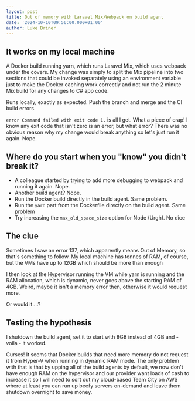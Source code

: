 ```yaml
---
layout: post
title: Out of memory with Laravel Mix/Webpack on build agent
date: '2024-10-10T09:56:00.000+01:00'
author: Luke Briner
---
```


## It works on my local machine
A Docker build running yarn, which runs Laravel Mix, which uses webpack under the covers. My change was simply to split the Mix pipeline into two sections that could be invoked separately using an environment variable just to make the Docker caching work correctly and not run the 2 minute Mix build for any changes to C# app code.

Runs locally, exactly as expected. Push the branch and merge and the CI build errors.

`error Command failed with exit code 1.` is all I get. What a piece of crap! I know any exit code that isn't zero is an error, but what error? There was no obvious reason why my change would break anything so let's just run it again. Nope.

## Where do you start when you "know" you didn't break it?
* A colleague started by trying to add more debugging to webpack and running it again. Nope.
* Another build agent? Nope.
* Run the Docker build directly in the build agent. Same problem.
* Run the `yarn` part from the Dockerfile directly on the build agent. Same problem
* Try increasing the `max_old_space_size` option for Node (Urgh). No dice

## The clue
Sometimes I saw an error 137, which apparently means Out of Memory, so that's something to follow. My local machine has tonnes of RAM, of course, but the VMs have up to 12GB which should be more than enough

I then look at the Hypervisor running the VM while yarn is running and the RAM allocation, which is dynamic, never goes above the starting RAM of 4GB. Weird, maybe it isn't a memory error then, otherwise it would request more.

Or would it....?

## Testing the hypothesis
I shutdown the build agent, set it to start with 8GB instead of 4GB and - voila - it worked.

Curses! It seems that Docker builds that need more memory do not request it from Hyper-V when running in dynamic RAM mode. The only problem with that is that by upping all of the build agents by default, we now don't have enough RAM on the hypervisor and our provider want loads of cash to increase it so I will need to sort out my cloud-based Team City on AWS where at least you can run up beefy servers on-demand and leave them shutdown overnight to save money.